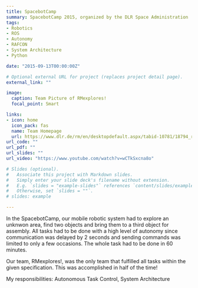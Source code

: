 ```yaml
---
title: SpacebotCamp
summary: SpacebotCamp 2015, organized by the DLR Space Administration
tags:
- Robotics
- ROS
- Autonomy
- RAFCON
- System Architecture
- Python

date: "2015-09-13T00:00:00Z"

# Optional external URL for project (replaces project detail page).
external_link: ""

image:
  caption: Team Picture of RMexplores!
  focal_point: Smart

links:
- icon: home
  icon_pack: fas
  name: Team Homepage
  url: https://www.dlr.de/rm/en/desktopdefault.aspx/tabid-10781/18794_read-43643/
url_code: ""
url_pdf: ""
url_slides: ""
url_video: "https://www.youtube.com/watch?v=wCTkSxcna8o"

# Slides (optional).
#   Associate this project with Markdown slides.
#   Simply enter your slide deck's filename without extension.
#   E.g. `slides = "example-slides"` references `content/slides/example-slides.md`.
#   Otherwise, set `slides = ""`.
# slides: example

---
```


In the SpacebotCamp, our mobile robotic system had to explore an unknwon area, find two objects and bring them to a third object for assembly. All tasks had to be done with a high level of autonomy since communication was delayed by 2 seconds and sending commands was limited to only a few occasions. The whole task had to be done in 60 minutes.

Our team, RMexplores!, was the only team that fulfilled all tasks within the given specification. This was accomplished in half of the time!


My responsibilities: Autonomous Task Control, System Architecture
